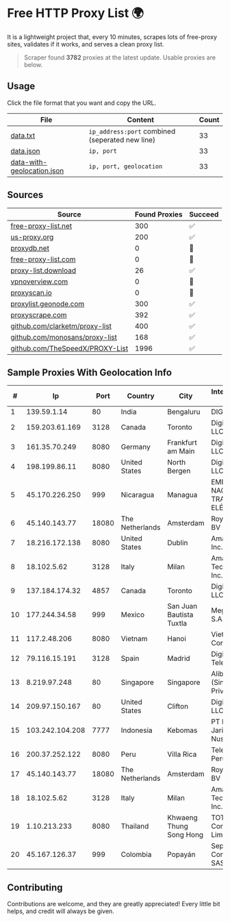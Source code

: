 
# Free HTTP Proxy List 🌍

It is a lightweight project that, every 10 minutes, scrapes lots of free-proxy sites, validates if it works, and serves a clean proxy list.


> Scraper found **3782** proxies at the latest update. Usable proxies are below.

## Usage

Click the file format that you want and copy the URL.


|File|Content|Count|
|----|-------|-----|
|[data.txt](https://raw.githubusercontent.com/themiralay/Proxy-List-World/master/data.txt)|`ip_address:port` combined (seperated new line)|33|
|[data.json](https://raw.githubusercontent.com/themiralay/Proxy-List-World/master/data.json)|`ip, port`|33|
|[data-with-geolocation.json](https://raw.githubusercontent.com/themiralay/Proxy-List-World/master/data-with-geolocation.json)|`ip, port, geolocation`|33|

## Sources

|Source|Found Proxies|Succeed|
|------|-------------|-------|
|[free-proxy-list.net](https://free-proxy-list.net)|300|✅|
|[us-proxy.org](https://www.us-proxy.org)|200|✅|
|[proxydb.net](http://proxydb.net)|0|🚫|
|[free-proxy-list.com](https://free-proxy-list.com/?page=&port=&type%5B%5D=http&type%5B%5D=https&up_time=0&search=Search)|0|🚫|
|[proxy-list.download](https://www.proxy-list.download/HTTP)|26|✅|
|[vpnoverview.com](https://vpnoverview.com/privacy/anonymous-browsing/free-proxy-servers)|0|🚫|
|[proxyscan.io](https://www.proxyscan.io)|0|🚫|
|[proxylist.geonode.com](https://proxylist.geonode.com/api/proxy-list?limit=300&page=1&sort_by=lastChecked&sort_type=desc&protocols=http,https)|300|✅|
|[proxyscrape.com](https://api.proxyscrape.com/v2/?request=displayproxies&protocol=http&timeout=10000&country=all&ssl=all&anonymity=all)|392|✅|
|[github.com/clarketm/proxy-list](https://raw.githubusercontent.com/clarketm/proxy-list/master/proxy-list-raw.txt)|400|✅|
|[github.com/monosans/proxy-list](https://raw.githubusercontent.com/monosans/proxy-list/main/proxies/http.txt)|168|✅|
|[github.com/TheSpeedX/PROXY-List](https://raw.githubusercontent.com/TheSpeedX/PROXY-List/master/http.txt)|1996|✅|


## Sample Proxies With Geolocation Info

|#|Ip|Port|Country|City|Internet Service Provider|
|-|--|----|-------|----|-------------------------|
|1|139.59.1.14|80|India|Bengaluru|DIGITALOCEAN|
|2|159.203.61.169|3128|Canada|Toronto|DigitalOcean, LLC|
|3|161.35.70.249|8080|Germany|Frankfurt am Main|DigitalOcean, LLC|
|4|198.199.86.11|8080|United States|North Bergen|DigitalOcean, LLC|
|5|45.170.226.250|999|Nicaragua|Managua|EMPRESA NACIONAL DE TRANSMISIÓN ELÉCTRICA|
|6|45.140.143.77|18080|The Netherlands|Amsterdam|RoyaleHosting BV|
|7|18.216.172.138|8080|United States|Dublin|Amazon.com, Inc.|
|8|18.102.5.62|3128|Italy|Milan|Amazon Technologies Inc.|
|9|137.184.174.32|4857|Canada|Toronto|DigitalOcean, LLC|
|10|177.244.34.58|999|Mexico|San Juan Bautista Tuxtla|Mega Cable, S.A. de C.V.|
|11|117.2.48.206|8080|Vietnam|Hanoi|Viettel Corporation|
|12|79.116.15.191|3128|Spain|Madrid|Digi Spain Telecom S.L.U.|
|13|8.219.97.248|80|Singapore|Singapore|Alibaba Cloud (Singapore) Private Limited|
|14|209.97.150.167|80|United States|Clifton|DigitalOcean, LLC|
|15|103.242.104.208|7777|Indonesia|Kebomas|PT Lintas Jaringan Nusantara|
|16|200.37.252.122|8080|Peru|Villa Rica|Telefonica del Peru S.A.A.|
|17|45.140.143.77|18080|The Netherlands|Amsterdam|RoyaleHosting BV|
|18|18.102.5.62|3128|Italy|Milan|Amazon Technologies Inc.|
|19|1.10.213.233|8080|Thailand|Khwaeng Thung Song Hong|TOT Public Company Limited|
|20|45.167.126.37|999|Colombia|Popayán|Sepcom Comunicaciones SAS|



## Contributing

Contributions are welcome, and they are greatly appreciated! Every
little bit helps, and credit will always be given.

